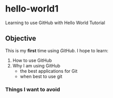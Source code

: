 # hello-world1
Learning to use GitHub with Hello World Tutorial

## Objective
This is my **first** time using *GitHub*. I hope to learn:
 
 1. How to use GitHub
 2. Why I am using GitHub
      * the best applications for Git
      * when best to use git

### Things I want to avoid
    



